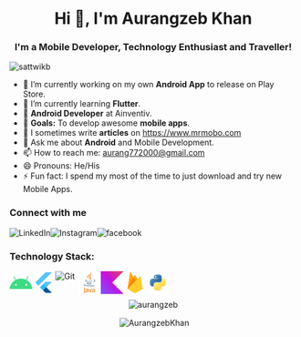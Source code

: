 <h1 align="center">Hi 👋, I'm Aurangzeb Khan</h1>
<h3 align="center">I'm a Mobile Developer, Technology Enthusiast and Traveller!</h3>

<p align="left"> <img src="https://komarev.com/ghpvc/?username=aurangzeb07" alt="sattwikb" /> </p>

- 🔭 I’m currently working on my own **Android App** to release on Play Store.
- 🌱 I’m currently learning **Flutter**.
- 📱   **Android Developer** at Ainventiv.
- 🥅 **Goals:** To develop awesome **mobile apps**.
- 📝 I sometimes write **articles** on https://www.mrmobo.com
- 💬 Ask me about **Android** and Mobile Development.
- 📫 How to reach me: aurang772000@gmail.com
- 😄 Pronouns: He/His
- ⚡ Fun fact: I spend my most of the time to just download and try new Mobile Apps.

### Connect with me 

[<img align="left" alt="LinkedIn" src="https://img.shields.io/badge/linkedin-%230077B5.svg?&style=for-the-badge&logo=linkedin&logoColor=white" />][linkedin]
[<img align="left" alt="Instagram" src="https://img.shields.io/badge/instagram-%23E4405F.svg?&style=for-the-badge&logo=instagram&logoColor=white" />][Instagram]
[<img align="left" alt="facebook" src="https://img.shields.io/badge/facebook-%231877F2.svg?&style=for-the-badge&logo=facebook&logoColor=white" />][facebook]

<br/>

### Technology Stack:

<img align="left" alt="Android" width="40px" src="https://raw.githubusercontent.com/github/explore/80688e429a7d4ef2fca1e82350fe8e3517d3494d/topics/android/android.png" />
<img align="left" alt="Flutter" width="40px" src="https://raw.githubusercontent.com/github/explore/cebd63002168a05a6a642f309227eefeccd92950/topics/flutter/flutter.png" />
<img align="left" alt="Git" width="40px" src="https://camo.githubusercontent.com/fbfcb9e3dc648adc93bef37c718db16c52f617ad055a26de6dc3c21865c3321d/68747470733a2f2f7777772e766563746f726c6f676f2e7a6f6e652f6c6f676f732f6769742d73636d2f6769742d73636d2d69636f6e2e737667" />
<img align="left" alt="Java" width="40px" src="https://raw.githubusercontent.com/github/explore/80688e429a7d4ef2fca1e82350fe8e3517d3494d/topics/java/java.png" />
<img align="left" alt="Kotlin" width="40px" src="https://raw.githubusercontent.com/github/explore/80688e429a7d4ef2fca1e82350fe8e3517d3494d/topics/kotlin/kotlin.png" />
<img align="left" alt="Firebase" width="40px" src="https://raw.githubusercontent.com/github/explore/80688e429a7d4ef2fca1e82350fe8e3517d3494d/topics/firebase/firebase.png" />
<img align="left" alt="Python" width="40px" src="https://raw.githubusercontent.com/github/explore/80688e429a7d4ef2fca1e82350fe8e3517d3494d/topics/python/python.png" />

<br/>
<br/>

<p align="center"><img align="center" src="https://github-readme-stats.vercel.app/api/top-langs/?username=aurangzeb07&layout=compact&hide=html" alt="aurangzeb" /></p>
<p align="center">&nbsp;<img align="center" src="https://github-readme-stats.vercel.app/api?username=aurangzeb07&show_icons=true" alt="AurangzebKhan" /></p>

[linkedin]: https://www.linkedin.com/in/aurang07/
[Instagram]: https://www.instgram.com/aurangzebkhan07
[facebook]:https://www.facebook.com/profile.php?id=100004746105769
